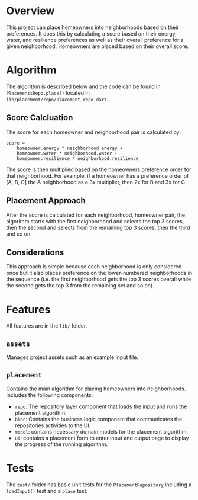 # Overview
This project can place homeowners into neighborhoods based on their preferences. It does this by calculating a score based on their energy, water, and resilience preferences as well as their overall preference for a given neighborhood. Homeowners are placed based on their overall score.

# Algorithm
The algorithm is described below and the code can be found in `PlacementsRepo.place()` located in `lib/placement/repo/placement_repo.dart`.

## Score Calcluation
The score for each homeowner and neighborhood pair is calculated by:
```
score =
    homeowner.energy * neighborhood.energy +
    homeowner.water * neighborhood.water +
    homeowner.resilience * neighborhood.resilience
```
The score is then multiplied based on the homeowners preference order for that neighborhood. For example, if a homeowner has a preference order of [A, B, C] the A neighborhood as a 3x multiplier, then 2x for B and 3x for C.

## Placement Approach
After the score is calculated for each neighborhood, homeowner pair, the algorithm starts with the first neighborhood and selects the top 3 scores, then the second and selects from the remaining top 3 scores, then the third and so on.

## Considerations
This approach is simple because each neighborhood is only considered once but it also places preference on the lower-numbered neighborhoods in the sequence (i.e. the first neighborhood gets the top 3 scores overall while the second gets the top 3 from the remaining set and so on).

# Features
All features are in the `lib/` folder.

## `assets`
Manages project assets such as an example input file.

## `placement`
Contains the main algorithm for placing homeowners into neighborhoods. Includes the following components:
* `repo`: The repository layer component that loads the input and runs the placement algorithm.
* `bloc`: Contains the business logic component that communicates the repositories activities to the UI.
* `model`: contains necessary domain models for the placement algorithm.
* `ui`: contains a placement form to enter input and output page to display the progress of the running algorithm.

# Tests
The `test/` folder has basic unit tests for the `PlacementRepository` including a `loadInput()` test and a `place` test.
